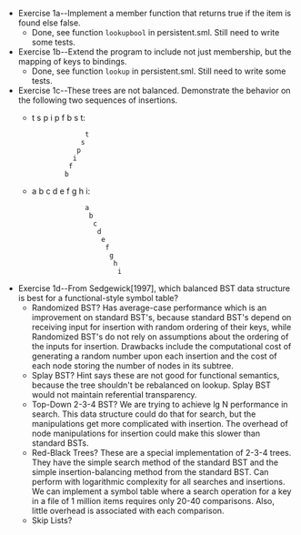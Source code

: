 * Exercise 1a--Implement a member function that returns true if the item is found else false. 
  * Done, see function `lookupbool` in persistent.sml. Still need to write some tests.
* Exercise 1b--Extend the program to include not just membership, but the mapping of keys to bindings.
  * Done, see function `lookup` in persistent.sml. Still need to write some tests.
* Exercise 1c--These trees are not balanced. Demonstrate the behavior on the following two sequences of insertions.
  * t s p i p f b s t:
                    
                     t
                    s
                   p
                  i
                 f
                b

  * a b c d e f g h i:

                     a
                      b
                       c
                        d
                         e
                          f
                           g
                            h
                             i

* Exercise 1d--From Sedgewick[1997], which balanced BST data structure is best for a functional-style symbol table?
  * Randomized BST? Has average-case performance which is an improvement on standard BST's, 
because standard BST's depend on receiving input for insertion with 
random ordering of their keys, while Randomized BST's do not rely on assumptions about the ordering of the inputs for insertion. Drawbacks include the 
computational cost of generating a random number upon each insertion and the cost of each node storing the number of nodes in its subtree. 
  * Splay BST? Hint says these are not good for functional semantics, 
because the tree shouldn't be rebalanced on lookup. Splay BST would not maintain referential transparency.
  * Top-Down 2-3-4 BST? We are trying to achieve lg N performance in search. This data structure could do that for search, but the manipulations get more 
complicated with insertion. The overhead of node manipulations for insertion could make this slower than standard BSTs. 
  * Red-Black Trees? These are a special implementation of 2-3-4 trees. They have the simple search method of the standard BST and the simple 
insertion-balancing method from the standard BST. Can perform with logarithmic complexity for all searches and insertions.
We can implement a symbol table where a search operation for a key in a file of 1 million items requires only 20-40 comparisons.
Also, little overhead is associated with each comparison.
  * Skip Lists?
